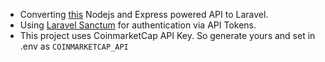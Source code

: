 - Converting [this](https://github.com/waqasraza123/crypto-twitter-backend) Nodejs and Express powered API to Laravel.
- Using [Laravel Sanctum](https://laravel.com/docs/9.x/sanctum) for authentication via API Tokens.
- This project uses CoinmarketCap API Key. So generate yours and set in .env as `COINMARKETCAP_API`
